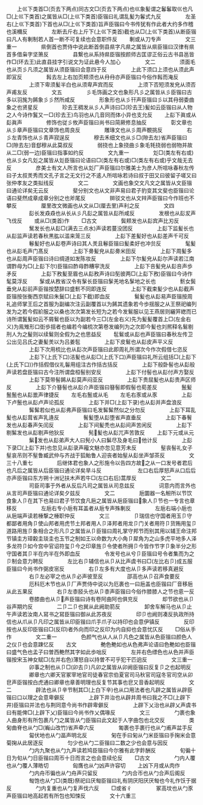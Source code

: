 <!-- { "loadSidebar": true } -->
　　上巛下类首□(页去下两点)同古文□(页去下两点)也巛象髪谓之鬊鬊取巛也凡□(上巛下类首)之属皆从□(上巛下类首)臣锴曰礼谓乱髪为鬊式九反
　　
　　左圣右(上巛下类首)下首也从□(上巛下类首)旨声臣锴曰今书传犹有作此者大约多作稽也溪穪反
　　
　　左断去斤右上斤下(上巛下类首)截也从□(上巛下类首)从断臣锴曰凡人有剸制若人首一断不可复续也会意职件反
　　剸或从刀专声
　　
　　文三重一
　　
　　県倒首也贾侍中说此断首倒县県字凡県之属皆从県臣锴曰汉律有県首多借枭字坚箫反
　　
　　县繋也从系持県臣锴按颜师古匡谬正俗云古书县邕皆作□(环去王)此直县挂字引说文为证此悬今人加心
　　
　　文二
　　
　　须面毛也从页彡凡须之属皆从须臣锴曰会意四于反
　　
　　上此下须口上须也从须此声即冝反
　　
　　髥去左上右加页颊须也从冄冄亦声臣锴曰今俗作髥而淹反
　　
　　上须下卑须髪半白也从须卑声宾而反
　　
　　上须下否短须发皃从须否声甫友反
　　
　　文五
　　
　　彡毛饰画之文也象形凡彡之属皆从彡臣锴曰古多以羽旄为餙象彡彡然所咸反
　　
　　形象形也从彡幵声臣锴曰彡以其冄弱委曲象之也贤星反
　　
　　珍去王稠发从彡人声诗曰□(珍去王)髪如云臣锴曰从人物之人今诗作鬒又一□(珍去王)鸟羽也从几音同而体小异也支允反
　　上髟下眞或从髟眞声
　　
　　修饰也従彡攸声臣锴曰尚书曰简厥修息抽反
　　
　　彰文章也从彡章声臣锴曰文章饰也周良反
　　
　　雕瑑文也从彡周声覩挑反
　　
　　右彡左青饰也从彡青声寂逞反
　　
　　穆去禾细文也从彡□(隙去左)省声臣锴曰□(隙去左)音郄穆从此莫叔反
　　
　　弱挠也上象挠曲彡象毛牦挠弱也弱物并故从二□(弱一边)臣锴曰指事如约反
　　
　　文九重一
　　
　　彣□(类左有右或)也从彡女凡彣之属皆从彣臣锴曰论语曰□(类左有右或)□(类左有右或)乎文哉无去反
　　
　　彦美士有文人所言也从彣厂声臣锴曰尔雅美士为彦人所唁咏春秋左传曰子太叔羙秀而文孔子言之无文行之不逺人所唁咏若诗曰叔于田又曰彼留子嗟又曰张仲孝友之类拟线反
　　
　　文二
　　
　　文画也象交文凡文之属皆从文臣锴曰通论详矣无云反
　　
　　斐分别文也从文非声易曰君子豹变其文斐也臣锴曰论语曰斐然成章成章分别之也斧尾反
　　
　　辬驳文也从文辡声臣锴曰今作班也不攀反
　　
　　厘里改文微画也从文从□(厘去里)声利之反
　　
　　文四
　　
　　髟长发猋猋也从长从彡凡髟之属皆从髟所咸反
　　
　　发根也从髟犮声飞伐反
　　或从□(类首)作
　　□古文
　　
　　鬓颊发也从髟宾声比刃反
　　
　　鬗发长也从髟□(满去三点水)声读若蔓没团反
　　
　　上髟下监髪长也从髟监声读若春秋黒肱以滥来笼三反
　　
　　上髟下差髪好也从髟差声千可反
　　
　　鬈髪好也从髟卷声诗曰其人羙且鬈臣锴曰髪柔好也冲贠反
　　
　　髦髪也从髟毛声门髙反
　　
　　上髟下臱髪皃从髟臱米田反
　　
　　上髟下周髪多也从髟周声臣锴曰诗曰绸道如发陈妆反
　　
　　上髟下尔髪皃从髟尔声读若江南谓酢母为□(上髟下尔)臣锴曰酢毋酢糟寜洗反
　　
　　上髟下咅髪皃从髟咅声歩矛反
　　
　　上髟下敄髪至眉也从髟敄声诗曰髧彼两□(上髟下敄)臣锴曰今诗作髦莫浮反
　　髳或从敄省汉令有髳长臣锴曰髳羌地名髳地之长也
　　
　　鬋女鬓垂皃从髟前声臣锴按楚辞曰盛鬋不同即连反
　　
　　上髟下截束髪少也从髟截声臣锴按张衡西京赋曰朱鬕□(上髟下截)即血反
　　
　　鬄髪也从髟易声臣锴按周礼追师掌王后之首服为副编次注云副覆首以为餙其遗象若今歩揺服之从王祭祀编列发为之若今假紒服之以桑也次次第发长短为之若今发鬄服以见王燕居则纚笄緫而已诗所谓鬒髪如云不屑鬄也臣以为副若今三□(左金右义)先为髪髪覆首上□(左金右义)为鳯雉形口衘歩揺者也编若今编梳次第卷发编列为之次即今髪也刘熈释名鬄剔刑人为之髲则以续鬄则全假为之也思益反
　　髢鬄或从髟也声臣锴曰春秋左传卫公出见吕氏之妻髪羙以为吕姜髢
　　
　　上髟下皮鬄也从髟皮声平义反
　　
　　上髟下次用梳比也从髟次声臣锴曰此即周礼所谓次今作次假借七恣反
　　
　　上髟下(上氏下口)洁髪也从髟□(上氏下口)声臣锴曰礼所云组括□(上髟下(上氏下口))作括假借仪礼鬠用组注古作括古括反
　　
　　上髟下般卧髻也从髟般声读若盘臣锴曰古今注所谓盘桓髻别安反
　　
　　上髟下付髻也从髟付声方娶反
　　
　　上髟下莫带髻餙从髟莫声闷亚反
　　
　　上髟下贵屈髪也从髟贵声区师反
　　
　　上髟下介簮髻也从髟介声臣锴曰簮髻即假髻也荀差反
　　
　　鬛髪鬛鬛也从髟巤声律捷反
　　左毛右鬛或从毛
　　左毛右豕或从豕
　　
　　上髟下卢鬛也从髟卢声论孤反
　　
　　上髟下并□(上髟下录)也从髟并声盘浪反
　　
　　髴髴若似也从髟弗声臣锴曰毛发髴髴然似之分勿反
　　
　　上髟下耳乱髪也从髟茸省声乳逄反
　　
　　鬌髪堕从髟堕省声直垂反
　　
　　上髟下春鬌发也从髟春声矢闰反
　　
　　上髟下间髪秃也从髟间声苦闲反
　　
　　上髟下剔髴发也从髟剔声他狄反
　　
　　髡髪也从髟兀声苦敦反
　　上髟下元或从元
　　
　　鬀发也从髟弟声大人曰髡小人曰鬀尽及身毛曰他计反
　　
　　上髟下录□(上髟下并)也忽见从髟录声籕文魅亦忽见意芳未反
　　
　　髽丧髻礼女子髽哀吊则不髽鲁臧武仲与齐战于狐鲐鲁人迎丧者始髽从髟坐声邹茶反
　　
　　文三十八重七
　　
　　后继体君也象人之形施令以告四方故之从一口发号者君后也凡后之属皆从后臣锴曰通论详矣旱斗反
　　
　　
　　左口右后厚怒声从口后后亦声臣锴曰东方朔十洲记扶木声若牛□(左口右后)蒿厚反
　　
　　文二
　　
　　司臣司事于外者从反后凡司之属皆从司息兹反
　　
　　词意内而言外也从言司声臣锴曰通论详矣夕兹反
　　
　　文二
　　
　　巵圜器一名觛所以节饮食象人卩在其下也易曰君子节饮食凡巵之属皆从巵臣锴曰象人卩节也一专言也章移反
　　
　　左巵右专小巵有耳盖者从巵专声殊剸反
　　
　　左巵右端小巵也从巵端声读若棰撃之棰职仲反
　　
　　文三
　　
　　卩瑞信也守国者用玉卩守都鄙者用角卩使山邦者用虎节土邦者用人卩泽邦者用龙卩门关者用符卩货贿用玺卩道路用旌卩象相合之形凡卩之属皆从卩臣锴曰周礼掌守邦节而别其用以辅王命注邦节镇圭方璋糓圭琰圭也玉节之制如王以命数为大小角卩犀角为之山多虎平地多人泽多龙符卩如今宫中官诏符玺卩今之印章旌卩令使者所拥卩今皆作节字卩象半分之形守国者其卩半在内半在外即血反
　　
　　令发号也从兮卩臣锴曰号令者集而为之卩制会意力聘反
　　
　　左比右卩辅信也从卩从比声虞书曰□(左比右卩)成五服臣锴曰今尚书作弼皮宻反
　　
　　右卩左多有大度也从卩多声读若移真避反
　　
　　右卩左必宰之也从卪必声彼至反
　　
　　邵高也从卩召声食要反
　　
　　厄科厄木节也从卩厂声贾侍中说以为厄裹也一曰巵盖也臣锴曰厂音移巵从此五果反
　　
　　右卩左桼胫头也从卩桼声臣锴曰今俗作膝膝人之节也恖一反
　　
　　卷膝曲也从卩声臣锴曰诗有卷阿曲阿也俱兖反
　　
　　却节欲也从卩谷声期灼反
　　
　　二卩二卩也巽从此阙助箭反
　　
　　卸舍车解马也从卩止午声读若汝南人冩书之冩臣锴曰御从此苏夜反
　　
　　印卩也阙则凑反执政所持信也从爪从卩凡印之属皆从印臣锴曰爪手爪子以持印也会意伊镇反
　　
　　反印按也从反印臣锴曰□(反印)者外向而印之反印为内自抑也会意忧仄反
　　□俗从手作
　　
　　文二重一
　　
　　色颜气也从人从卩凡色之属皆从色臣锴曰颜色人之仪卩也会意踈忆反
　　古文
　　
　　艴色艴如也从色弗声论语曰色艴如也臣锴曰盛气色也孟子曰曽西艴然其字如此歩咄反
　　
　　左并右色缥色也从色并声臣锴按宋玉神女赋□(左并右色)薄怒自以持曽不可乎犯干匹逈反
　　
　　文三重一
　　
　　卯事之制也从卩□(卯去卩)凡卯之属皆从卯阙臣锴曰反复卩之也起明反
　　
　　卿章也六卿天官冢宰地官司徒春官宗伯夏官司马秋官司寇冬官司空从卯皀声臣锴按白虎通曰卿章也章善明理也反复节其事也皀又音香起明反
　　
　　文二
　　
　　辟法也从卩辛节制其□(上白下辛)也从口用法者也凡辟之属皆从辟臣锴曰口以理之会意卑僻反
　　
　　上辟下井治也从辟井周书曰我之不□(上辟下井)臣锴曰并法也与荆同意今尚书作辟卑僻反
　　
　　上辟下乂治也从辟乂声虞书曰有能俾□(上辟下乂)臣锴曰今尚书作乂偶喙反
　　
　　文三
　　
　　勹裹也象人曲身形有所包裹凡勹之属皆从勹臣锴曰此文起于人字曲包也北交反
　　
　　类匊曲脊也从勹□(巈山改竹)省声牵六反
　　
　　匍裹也手裹行也从勹甫声盆手反
　　
　　匐伏地也从勹畐声明北反
　　
　　匊在手曰匊从勹米臣锴曰手掬米会意菊掬从此居逐反
　　
　　匀少也从勹二臣锴曰二数之少也会意与因反
　　
　　勹内九聚也从勹九声读若鸠臣锴曰今尔雅有此字飰酬反
　　
　　旬徧十日为旬从勹日臣锴曰周帀十日而言之也会意续伦反
　　□古文
　　
　　勹内人覆也从勹覆人薄皓切
　　
　　匈膺也从勹凶声许容切
　　上凶下月或从肉作
　　
　　勹内舟帀徧也从勹舟声只留反
　　
　　勹内合帀也从勹合声后阁反
　　
　　匓饱也从勹□(类既)祭祀曰厌匓臣锴曰礼有阴厌阳厌厌匓也今礼作饫于据反
　　
　　勹内复重也从勹复声伐六反
　　□或省彳
　　
　　冢高坟也从勹豕声臣锴曰地高起若有所包也知悚反
　　
　　文十六重三
　　
